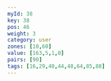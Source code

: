 ```yaml
---
myId: 38
key: 38
pos: 46
weight: 3
category: user
zones: [10,60]
value: [163,5,1,0]
pairs: [90]
tags: [16,29,40,44,48,64,85,88]
---
```

